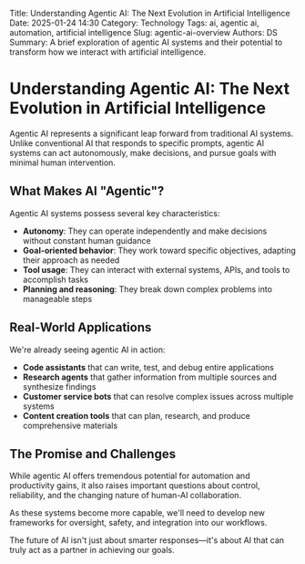 Title: Understanding Agentic AI: The Next Evolution in Artificial Intelligence
Date: 2025-01-24 14:30
Category: Technology
Tags: ai, agentic ai, automation, artificial intelligence
Slug: agentic-ai-overview
Authors: DS
Summary: A brief exploration of agentic AI systems and their potential to transform how we interact with artificial intelligence.

# Understanding Agentic AI: The Next Evolution in Artificial Intelligence

Agentic AI represents a significant leap forward from traditional AI systems. Unlike conventional AI that responds to specific prompts, agentic AI systems can act autonomously, make decisions, and pursue goals with minimal human intervention.

## What Makes AI "Agentic"?

Agentic AI systems possess several key characteristics:

- **Autonomy**: They can operate independently and make decisions without constant human guidance
- **Goal-oriented behavior**: They work toward specific objectives, adapting their approach as needed
- **Tool usage**: They can interact with external systems, APIs, and tools to accomplish tasks
- **Planning and reasoning**: They break down complex problems into manageable steps

## Real-World Applications

We're already seeing agentic AI in action:

- **Code assistants** that can write, test, and debug entire applications
- **Research agents** that gather information from multiple sources and synthesize findings
- **Customer service bots** that can resolve complex issues across multiple systems
- **Content creation tools** that can plan, research, and produce comprehensive materials

## The Promise and Challenges

While agentic AI offers tremendous potential for automation and productivity gains, it also raises important questions about control, reliability, and the changing nature of human-AI collaboration.

As these systems become more capable, we'll need to develop new frameworks for oversight, safety, and integration into our workflows.

The future of AI isn't just about smarter responses—it's about AI that can truly act as a partner in achieving our goals.